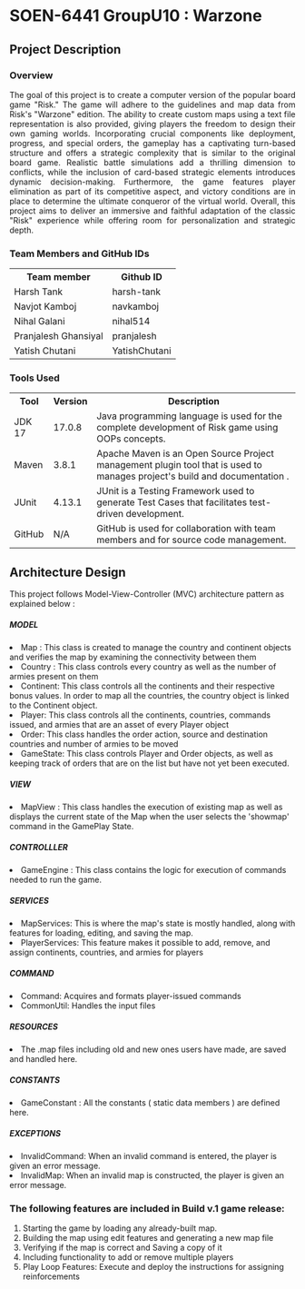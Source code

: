 # SOEN-6441 GroupU10 : Warzone
## Project Description
### Overview
 <p align="justify">
The goal of this project is to create a computer version of the popular board game "Risk." The game will adhere to the guidelines and map data from Risk's "Warzone" edition. The ability to create custom maps using a text file representation is also provided, giving players the freedom to design their own gaming worlds. Incorporating crucial components like deployment, progress, and special orders, the gameplay has a captivating turn-based structure and offers a strategic complexity that is similar to the original board game.  Realistic battle simulations add a thrilling dimension to conflicts, while the inclusion of card-based strategic elements introduces dynamic decision-making. Furthermore, the game features player elimination as part of its competitive aspect, and victory conditions are in place to determine the ultimate conqueror of the virtual world. Overall, this project aims to deliver an immersive and faithful adaptation of the classic "Risk" experience while offering room for personalization and strategic depth.
 </p>

### Team Members and GitHub IDs
<table>
  <tr>
    <th>Team member</th>
    <th>Github ID</th>
  </tr>
  <tr>
    <td>Harsh Tank</td>
    <td>harsh-tank</td>
  </tr>
  <tr>
    <td>Navjot Kamboj</td>
    <td>navkamboj</td>
  </tr>
  <tr>
    <td>Nihal Galani</td>
    <td>nihal514</td>
  </tr>
  <tr>
    <td>Pranjalesh Ghansiyal</td>
    <td>pranjalesh</td>
  </tr>
  <tr>
    <td>Yatish Chutani</td>
    <td>YatishChutani</td>
  </tr>
</table>

### Tools Used
<table>
  <tr>
    <th>Tool</th>
    <th>Version</th>
	<th>Description</th>
  </tr>
  <tr>
    <td>JDK 17</td>
    <td>17.0.8</td>
	<td>Java programming language is used for the complete development of Risk game using OOPs concepts.</td>
  </tr>
  <tr>
    <td>Maven</td>
    <td>3.8.1</td>
	<td> Apache Maven is an Open Source Project management plugin tool that is used to manages project's build and documentation .</td>
  </tr>
  <tr>
    <td>JUnit</td>
    <td>4.13.1</td>
	<td>JUnit is a Testing Framework used to generate Test Cases that facilitates test-driven development.</tr>
  <tr>
	<td>GitHub</td>
	<td>N/A</td>
	<td>GitHub is used for collaboration with team members and for source code management.</tr>
</table>

## Architecture Design
This project follows Model-View-Controller (MVC) architecture pattern as explained below : 

##### MODEL
<li> Map : This class is created to manage the country and continent objects and verifies the map by examining the connectivity between them </li>
<li> Country : This class controls every country as well as the number of armies present on them </li>
<li> Continent: This class controls all the continents and their respective bonus values. In order to map all the countries, the country object is linked to the Continent object. </li>
<li> Player: This class controls all the continents, countries, commands issued, and armies that are an asset of every Player object </li>
<li> Order: This class handles the order action, source and destination countries and number of armies to be moved </li>
<li> GameState: This class controls Player and Order objects, as well as keeping track of orders that are on the list but have not yet been executed.
</li>

##### VIEW
<li> MapView : This class handles the execution of existing map as well as displays the current state of the Map when the user selects the 'showmap' command in the GamePlay State. </li>

##### CONTROLLLER
<li>GameEngine : This class contains the logic for execution of commands needed to run the game. </li>

##### SERVICES
<li>MapServices: This is where the map's state is mostly handled, along with features for loading, editing, and saving the map.</li>
<li>PlayerServices: This feature makes it possible to add, remove, and assign continents, countries, and armies for players</li>

##### COMMAND
<li>Command: Acquires and formats player-issued commands</li>
<li>CommonUtil: Handles the input files</li>

##### RESOURCES
<li>The .map files including old and new ones users have made, are saved and handled here.</li>

##### CONSTANTS
<li>GameConstant : All the constants ( static data members ) are defined here.</li>

##### EXCEPTIONS 
<li>InvalidCommand: When an invalid command is entered, the player is given an error message.</li>
<li>InvalidMap: When an invalid map is constructed, the player is given an error message.</li>

### The following features are included in Build v.1 game release:
1. Starting the game by loading any already-built map.
2. Building the map using edit features and generating a new map file
3. Verifying if the map is correct and Saving a copy of it
4. Including functionality to add or remove multiple players
5. Play Loop Features: Execute and deploy the instructions for assigning reinforcements




